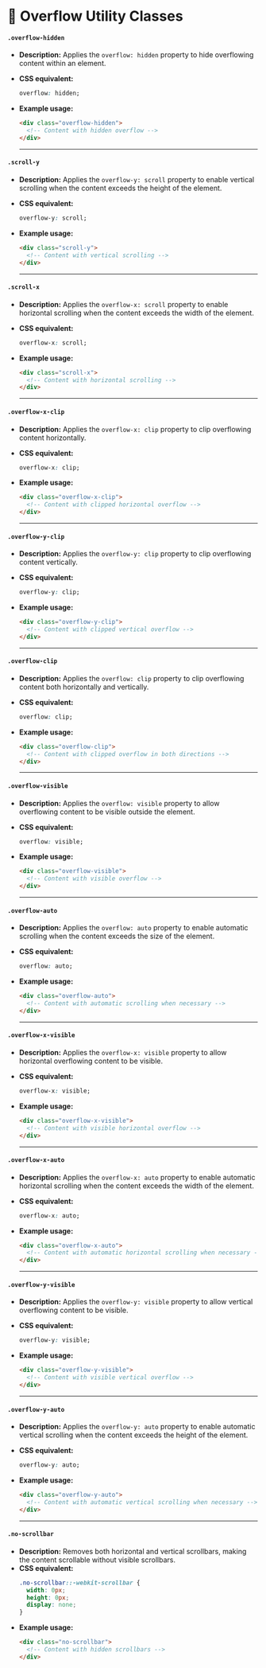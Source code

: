 # 🔲 Overflow Utility Classes

#### **`.overflow-hidden`**  
- **Description:** Applies the `overflow: hidden` property to hide overflowing content within an element.  
- **CSS equivalent:**  
  ```css
  overflow: hidden;
  ```  
- **Example usage:**  
  ```html
  <div class="overflow-hidden">
    <!-- Content with hidden overflow -->
  </div>
  ```  

  ---

#### **`.scroll-y`**  
- **Description:** Applies the `overflow-y: scroll` property to enable vertical scrolling when the content exceeds the height of the element.  
- **CSS equivalent:**  
  ```css
  overflow-y: scroll;
  ```  
- **Example usage:**  
  ```html
  <div class="scroll-y">
    <!-- Content with vertical scrolling -->
  </div>
  ```  

  ---

#### **`.scroll-x`**  
- **Description:** Applies the `overflow-x: scroll` property to enable horizontal scrolling when the content exceeds the width of the element.  
- **CSS equivalent:**  
  ```css
  overflow-x: scroll;
  ```  
- **Example usage:**  
  ```html
  <div class="scroll-x">
    <!-- Content with horizontal scrolling -->
  </div>
  ```  

  ---

#### **`.overflow-x-clip`**  
- **Description:** Applies the `overflow-x: clip` property to clip overflowing content horizontally.  
- **CSS equivalent:**  
  ```css
  overflow-x: clip;
  ```  
- **Example usage:**  
  ```html
  <div class="overflow-x-clip">
    <!-- Content with clipped horizontal overflow -->
  </div>
  ```  

  ---

#### **`.overflow-y-clip`**  
- **Description:** Applies the `overflow-y: clip` property to clip overflowing content vertically.  
- **CSS equivalent:**  
  ```css
  overflow-y: clip;
  ```  
- **Example usage:**  
  ```html
  <div class="overflow-y-clip">
    <!-- Content with clipped vertical overflow -->
  </div>
  ```  

  ---

#### **`.overflow-clip`**  
- **Description:** Applies the `overflow: clip` property to clip overflowing content both horizontally and vertically.  
- **CSS equivalent:**  
  ```css
  overflow: clip;
  ```  
- **Example usage:**  
  ```html
  <div class="overflow-clip">
    <!-- Content with clipped overflow in both directions -->
  </div>
  ```  

  ---

#### **`.overflow-visible`**  
- **Description:** Applies the `overflow: visible` property to allow overflowing content to be visible outside the element.  
- **CSS equivalent:**  
  ```css
  overflow: visible;
  ```  
- **Example usage:**  
  ```html
  <div class="overflow-visible">
    <!-- Content with visible overflow -->
  </div>
  ```  

  ---

#### **`.overflow-auto`**  
- **Description:** Applies the `overflow: auto` property to enable automatic scrolling when the content exceeds the size of the element.  
- **CSS equivalent:**  
  ```css
  overflow: auto;
  ```  
- **Example usage:**  
  ```html
  <div class="overflow-auto">
    <!-- Content with automatic scrolling when necessary -->
  </div>
  ```  

  ---

#### **`.overflow-x-visible`**  
- **Description:** Applies the `overflow-x: visible` property to allow horizontal overflowing content to be visible.  
- **CSS equivalent:**  
  ```css
  overflow-x: visible;
  ```  
- **Example usage:**  
  ```html
  <div class="overflow-x-visible">
    <!-- Content with visible horizontal overflow -->
  </div>
  ```  

  ---

#### **`.overflow-x-auto`**  
- **Description:** Applies the `overflow-x: auto` property to enable automatic horizontal scrolling when the content exceeds the width of the element.  
- **CSS equivalent:**  
  ```css
  overflow-x: auto;
  ```  
- **Example usage:**  
  ```html
  <div class="overflow-x-auto">
    <!-- Content with automatic horizontal scrolling when necessary -->
  </div>
  ```  

  ---

#### **`.overflow-y-visible`**  
- **Description:** Applies the `overflow-y: visible` property to allow vertical overflowing content to be visible.  
- **CSS equivalent:**  
  ```css
  overflow-y: visible;
  ```  
- **Example usage:**  
  ```html
  <div class="overflow-y-visible">
    <!-- Content with visible vertical overflow -->
  </div>
  ```  

  ---

#### **`.overflow-y-auto`**  
- **Description:** Applies the `overflow-y: auto` property to enable automatic vertical scrolling when the content exceeds the height of the element.  
- **CSS equivalent:**  
  ```css
  overflow-y: auto;
  ```  
- **Example usage:**  
  ```html
  <div class="overflow-y-auto">
    <!-- Content with automatic vertical scrolling when necessary -->
  </div>
  ```  

  ---

#### **`.no-scrollbar`**  
- **Description:** Removes both horizontal and vertical scrollbars, making the content scrollable without visible scrollbars.  
- **CSS equivalent:**  
  ```css
  .no-scrollbar::-webkit-scrollbar {
    width: 0px;
    height: 0px;
    display: none;
  }
  ```  
- **Example usage:**  
  ```html
  <div class="no-scrollbar">
    <!-- Content with hidden scrollbars -->
  </div>
  ```